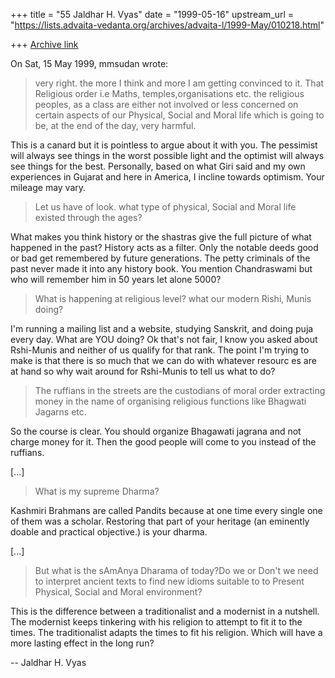 +++
title = "55 Jaldhar H. Vyas"
date = "1999-05-16"
upstream_url = "https://lists.advaita-vedanta.org/archives/advaita-l/1999-May/010218.html"

+++
[Archive link](https://lists.advaita-vedanta.org/archives/advaita-l/1999-May/010218.html)

On Sat, 15 May 1999, mmsudan wrote:

> very right. the more I think and more I am getting convinced to it. That
> Religious order i.e Maths, temples,organisations etc. the religious peoples,
> as a
> class are either not involved or less concerned  on certain
> aspects of our Physical, Social and Moral  life which is going to be, at the
> end of the day,
> very harmful.
>

This is a canard but it is pointless to argue about it with you.  The
pessimist will always see things in the worst possible light and the
optimist will always see things for the best.  Personally, based on what
Giri said and my own experiences in Gujarat and here in America, I incline
towards optimism.  Your mileage may vary.

> Let us have of look. what type of physical, Social and Moral life existed
> through the
> ages?
>

What makes you think history or the shastras give the full picture of what
happened in the past?  History acts as a filter.  Only the notable deeds
good or bad get remembered by future generations.  The petty criminals of
the past never made it into any history book.  You mention Chandraswami
but who will remember him in 50 years let alone 5000?

> What is happening at religious level? what our modern Rishi, Munis doing?

I'm running a mailing list and a website, studying Sanskrit, and doing
puja every day.  What are YOU doing?  Ok that's not fair, I know you asked
about Rshi-Munis and neither of us qualify for that rank.  The point I'm
trying to make is that there is so much that we can do with whatever
resourc
es are at hand so why wait around for Rshi-Munis to tell us what to
do?

> The ruffians in the streets are the
> custodians of moral order extracting  money in the name of organising
> religious
> functions like Bhagwati Jagarns etc.

So the course is clear.  You should organize Bhagawati jagrana and not
charge money for it.  Then the good people will come to you instead of the
ruffians.

[...]

> What is my supreme
> Dharma?

Kashmiri Brahmans are called Pandits because at one time every single one
of them was a scholar.  Restoring that part of your heritage (an
eminently doable and practical objective.) is your dharma.

[...]

>But what is the sAmAnya Dharama of today?Do we or Don't we
> need to
> interpret ancient texts to find new idioms suitable to to Present Physical,
> Social and Moral environment?

This is the difference between a traditionalist and a modernist in a
nutshell.  The modernist keeps tinkering with his religion to attempt to
fit it to the times.  The traditionalist adapts the times to fit his
religion.  Which will have a more lasting effect in the long run?

--
Jaldhar H. Vyas <jaldhar at braincells.com>

